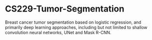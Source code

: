 # CS229-Tumor-Segmentation

Breast cancer tumor segmentation based on logistic regression, and primarily deep learning approaches, including but not limited to shallow convolution neural networks, UNet and Mask R-CNN.

